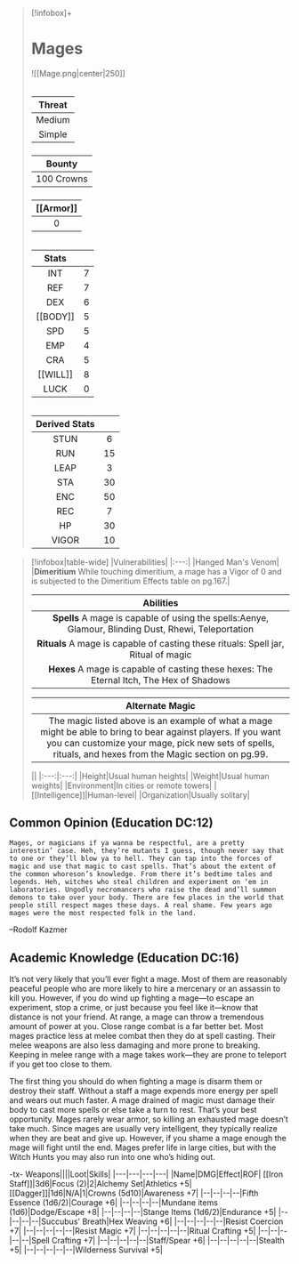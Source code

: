 
>[!infobox]+
># Mages
>![[Mage.png|center|250]]
>###### 
>|Threat|
>|:---:|
>|Medium|
>|Simple|
>##### 
>|Bounty|
>|:---:|
>|100 Crowns|
>#####
>|[[Armor]]|
>|:---:|
>|0|
>###### 
>|Stats||
>|:---:|:---:|
>|INT|7|
>|REF|7|
>|DEX|6|
>|[[BODY]]|5|
>|SPD|5|
>|EMP|4|
>|CRA|5|
>|[[WILL]]|8|
>|LUCK|0|
>######
>|Derived Stats||
>|:---:|:---:|
>|STUN|6|
>|RUN|15|
>|LEAP|3|
>|STA|30|
>|ENC|50|
>|REC|7|
>|HP|30|
>|VIGOR|10|

>[!infobox|table-wide]
>|Vulnerabilities|
>|:---:|
>|Hanged Man's Venom|
>|**Dimeritium** While touching dimeritium, a mage has a Vigor of 0 and is subjected to the Dimeritium Effects table on pg.167.|
>
>|Abilities|
>|:---:|
>|**Spells** A mage is capable of using the spells:Aenye, Glamour, Blinding Dust, Rhewi, Teleportation|
>|**Rituals** A mage is capable of casting these rituals: Spell jar, Ritual of magic|
>|**Hexes** A mage is capable of casting these hexes: The Eternal Itch, The Hex of Shadows|
>
>|Alternate Magic|
>|:---:|
>|The magic listed above is an example of what a mage might be able to bring to bear against players. If you want you can customize your mage, pick new sets of spells, rituals, and hexes from the Magic section on pg.99.|
>
>||
>|:---:|:---:|
>|Height|Usual human heights|
>|Weight|Usual human weights|
>|Environment|In cities or remote towers|
>|[[Intelligence]]|Human-level|
>|Organization|Usually solitary|

## Common Opinion (Education DC:12)
```ad-quote
Mages, or magicians if ya wanna be respectful, are a pretty interestin’ case. Heh, they’re mutants I guess, though never say that to one or they’ll blow ya to hell. They can tap into the forces of magic and use that magic to cast spells. That’s about the extent of the common whoreson’s knowledge. From there it’s bedtime tales and legends. Heh, witches who steal children and experiment on ‘em in laboratories. Ungodly necromancers who raise the dead and’ll summon demons to take over your body. There are few places in the world that people still respect mages these days. A real shame. Few years ago mages were the most respected folk in the land.
```
–Rodolf Kazmer

## Academic Knowledge (Education DC:16)
It’s not very likely that you’ll ever fight a mage. Most of them are reasonably peaceful people who are more likely to hire a mercenary or an assassin to kill you. However, if you do wind up fighting a mage—to escape an experiment, stop a crime, or just because you feel like it—know that distance is not your friend. At range, a mage can throw a tremendous amount of power at you. Close range combat is a far better bet. Most mages practice less at melee combat then they do at spell casting. Their melee weapons are also less damaging and more prone to breaking. Keeping in melee range with a mage takes work—they are prone to teleport if you get too close to them.

The first thing you should do when fighting a mage is disarm them or destroy their staff. Without a staff a mage expends more energy per spell and wears out much faster. A mage drained of magic must damage their body to cast more spells or else take a turn to rest. That’s your best opportunity. Mages rarely wear armor, so killing an exhausted mage doesn’t take much. Since mages are usually very intelligent, they typically realize when they are beat and give up. However, if you shame a mage enough the mage will fight until the end. Mages prefer life in large cities, but with the Witch Hunts you may also run into one who’s hiding out.

-tx-
Weapons||||Loot|Skills|
|---|---|---|---|
|Name|DMG|Effect|ROF|
[[Iron Staff]]|3d6|Focus (2)|2|Alchemy Set|Athletics +5|
[[Dagger]]|1d6|N/A|1|Crowns (5d10)|Awareness  +7|
|--|--|--|--|Fifth Essence (1d6/2)|Courage +6|
|--|--|--|--|Mundane items (1d6)|Dodge/Escape +8|
|--|--|--|--|Stange Items (1d6/2)|Endurance +5|
|--|--|--|--|Succubus' Breath|Hex Weaving +6|
|--|--|--|--|--|Resist Coercion +7|
|--|--|--|--|--|Resist Magic +7|
|--|--|--|--|--|Ritual Crafting +5|
|--|--|--|--|--|Spell Crafting +7|
|--|--|--|--|--|Staff/Spear +6|
|--|--|--|--|--|Stealth +5|
|--|--|--|--|--|Wilderness Survival +5|
